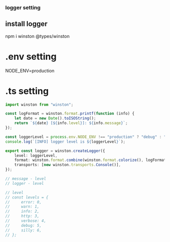 ### logger setting

## install logger

npm i winston @types/winston

# .env setting

NODE_ENV=production

# .ts setting

```ts
import winston from "winston";

const logFormat = winston.format.printf(function (info) {
    let date = new Date().toISOString();
    return `${date} [${info.level}]: ${info.message}`;
});

const loggerLevel = process.env.NODE_ENV !== "production" ? "debug" : "info";
console.log(`[INFO] logger level is ${loggerLevel}`);

export const logger = winston.createLogger({
    level: loggerLevel,
    format: winston.format.combine(winston.format.colorize(), logFormat),
    transports: [new winston.transports.Console()],
});

// message - level
// logger - level

// level
// const levels = {
//     error: 0,
//     warn: 1,
//     info: 2,
//     http: 3,
//     verbose: 4,
//     debug: 5,
//     silly: 6,
// };
```
